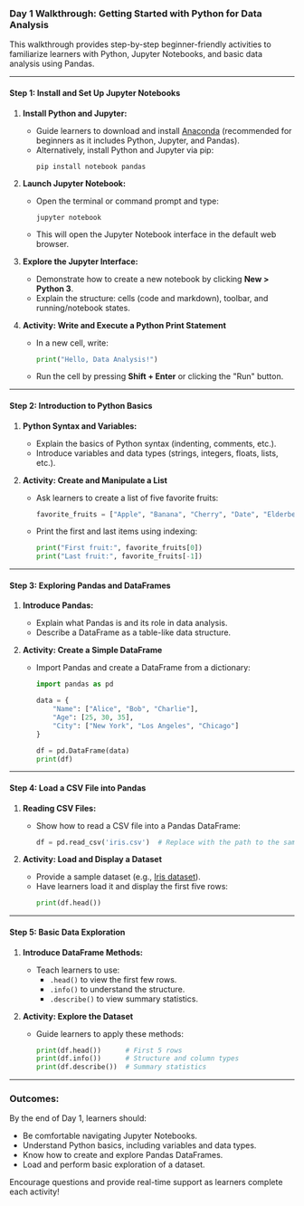 ### Day 1 Walkthrough: Getting Started with Python for Data Analysis

This walkthrough provides step-by-step beginner-friendly activities to familiarize learners with Python, Jupyter Notebooks, and basic data analysis using Pandas.

---

#### **Step 1: Install and Set Up Jupyter Notebooks**

1. **Install Python and Jupyter:**
   - Guide learners to download and install [Anaconda](https://www.anaconda.com/) (recommended for beginners as it includes Python, Jupyter, and Pandas).
   - Alternatively, install Python and Jupyter via pip:
     ```
     pip install notebook pandas
     ```

2. **Launch Jupyter Notebook:**
   - Open the terminal or command prompt and type:
     ```
     jupyter notebook
     ```
   - This will open the Jupyter Notebook interface in the default web browser.

3. **Explore the Jupyter Interface:**
   - Demonstrate how to create a new notebook by clicking **New > Python 3**.
   - Explain the structure: cells (code and markdown), toolbar, and running/notebook states.

4. **Activity: Write and Execute a Python Print Statement**
   - In a new cell, write:
     ```python
     print("Hello, Data Analysis!")
     ```
   - Run the cell by pressing **Shift + Enter** or clicking the "Run" button.

---

#### **Step 2: Introduction to Python Basics**

1. **Python Syntax and Variables:**
   - Explain the basics of Python syntax (indenting, comments, etc.).
   - Introduce variables and data types (strings, integers, floats, lists, etc.).

2. **Activity: Create and Manipulate a List**
   - Ask learners to create a list of five favorite fruits:
     ```python
     favorite_fruits = ["Apple", "Banana", "Cherry", "Date", "Elderberry"]
     ```
   - Print the first and last items using indexing:
     ```python
     print("First fruit:", favorite_fruits[0])
     print("Last fruit:", favorite_fruits[-1])
     ```

---

#### **Step 3: Exploring Pandas and DataFrames**

1. **Introduce Pandas:**
   - Explain what Pandas is and its role in data analysis.
   - Describe a DataFrame as a table-like data structure.

2. **Activity: Create a Simple DataFrame**
   - Import Pandas and create a DataFrame from a dictionary:
     ```python
     import pandas as pd
     
     data = {
         "Name": ["Alice", "Bob", "Charlie"],
         "Age": [25, 30, 35],
         "City": ["New York", "Los Angeles", "Chicago"]
     }
     
     df = pd.DataFrame(data)
     print(df)
     ```

---

#### **Step 4: Load a CSV File into Pandas**

1. **Reading CSV Files:**
   - Show how to read a CSV file into a Pandas DataFrame:
     ```python
     df = pd.read_csv('iris.csv')  # Replace with the path to the sample dataset
     ```

2. **Activity: Load and Display a Dataset**
   - Provide a sample dataset (e.g., [Iris dataset](https://archive.ics.uci.edu/ml/machine-learning-databases/iris/)).
   - Have learners load it and display the first five rows:
     ```python
     print(df.head())
     ```

---

#### **Step 5: Basic Data Exploration**

1. **Introduce DataFrame Methods:**
   - Teach learners to use:
     - `.head()` to view the first few rows.
     - `.info()` to understand the structure.
     - `.describe()` to view summary statistics.

2. **Activity: Explore the Dataset**
   - Guide learners to apply these methods:
     ```python
     print(df.head())      # First 5 rows
     print(df.info())      # Structure and column types
     print(df.describe())  # Summary statistics
     ```

---

### Outcomes:
By the end of Day 1, learners should:
- Be comfortable navigating Jupyter Notebooks.
- Understand Python basics, including variables and data types.
- Know how to create and explore Pandas DataFrames.
- Load and perform basic exploration of a dataset.

Encourage questions and provide real-time support as learners complete each activity!